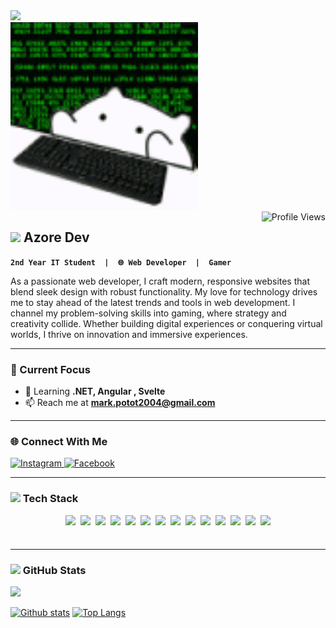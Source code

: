 <!-- BANNER SECTION -->
<div align="left">
  <img src="https://media4.giphy.com/media/v1.Y2lkPTc5MGI3NjExN280em9vcnRtdTBzbTU1YzcwMHQ0bzE2a3o4cTljbmd3cG84cnhvOSZlcD12MV9pbnRlcm5hbF9naWZfYnlfaWQmY3Q9Zw/kkwwub0ANo8wm2hXwE/giphy.gif" height="300">
  &nbsp;&nbsp;&nbsp;&nbsp;&nbsp;&nbsp;&nbsp;&nbsp;&nbsp;&nbsp;&nbsp;&nbsp;&nbsp;&nbsp;&nbsp;&nbsp;&nbsp;&nbsp;&nbsp;&nbsp;&nbsp;&nbsp;&nbsp;&nbsp;&nbsp;&nbsp;&nbsp;&nbsp;&nbsp;&nbsp;&nbsp;&nbsp;&nbsp;&nbsp;&nbsp;&nbsp;&nbsp;&nbsp;&nbsp;&nbsp;&nbsp;&nbsp;&nbsp;&nbsp;&nbsp;&nbsp;&nbsp;&nbsp;&nbsp;&nbsp;&nbsp;&nbsp;&nbsp;&nbsp;&nbsp;&nbsp;
  <img src="https://github.com/Mark20042/Mark20042/blob/main/hackir.gif?raw=true" height="300">
</div>

<img src="https://komarev.com/ghpvc/?username=Mark20042&label=Profile%20views&color=0e75b6&style=for-the-badge" alt="Profile Views" align="right" />


<!-- ABOUT ME SECTION WITH ANIMATION -->
## <img src="https://media.giphy.com/media/hvRJCLFzcasrR4ia7z/giphy.gif" width="25px"> Azore Dev
**`2nd Year IT Student  |  🌐 Web Developer  |  Gamer`**
<div align="left">
  <p>
As a passionate web developer, I craft modern, responsive websites that blend sleek design with robust functionality. My love for technology drives me to stay ahead of the latest trends and tools in web development. I channel my problem-solving skills into gaming, where strategy and creativity collide. Whether building digital experiences or conquering virtual worlds, I thrive on innovation and immersive experiences.
  </p>
  </div>

  
  ---

  
### 🎯 Current Focus

- 🌱 Learning **.NET, Angular , Svelte**  
- 📫 Reach me at **mark.potot2004@gmail.com**  




---
### 🌐 Connect With Me
<div align="left">
  <a href="https://www.instagram.com/azorezxc" target="_blank">
    <img src="https://img.shields.io/badge/Instagram-E4405F?logo=instagram&logoColor=white&style=for-the-badge" height="30" alt="Instagram">
  </a>
  <a href="https://www.facebook.com/makoyjoseph.minor" target="_blank">
    <img src="https://img.shields.io/badge/Facebook-1877F2?logo=facebook&logoColor=white&style=for-the-badge" height="30" alt="Facebook">
  </a>
</div>

---

### <img src="https://media2.giphy.com/media/QssGEmpkyEOhBCb7e1/giphy.gif?cid=ecf05e47a0n3gi1bfqntqmob8g9aid1oyj2wr3ds3mg700bl&rid=giphy.gif" width="25px">  Tech Stack
<div align="center" style="display: flex; flex-wrap: wrap; gap: 8px; justify-content: center;">


<img src="https://img.shields.io/badge/HTML5-E34F26?style=flat-square&logo=html5&logoColor=white" height="40">
<img src="https://img.shields.io/badge/CSS3-1572B6?style=flat-square&logo=css3&logoColor=white" height="40">
<img src="https://img.shields.io/badge/Tailwind_CSS-38B2AC?style=flat-square&logo=tailwind-css&logoColor=white" height="40">
<img src="https://img.shields.io/badge/C%23-239120?style=flat-square&logo=c-sharp&logoColor=white" height="40">
<img src="https://img.shields.io/badge/Java-ED8B00?style=flat-square&logo=openjdk&logoColor=white" height="40">
<img src="https://img.shields.io/badge/JavaScript-F7DF1E?style=flat-square&logo=javascript&logoColor=black" height="40">
<img src="https://img.shields.io/badge/Angular-DD0031?style=flat-square&logo=angular&logoColor=white" height="40">
<img src="https://img.shields.io/badge/Svelte-FF3E00?style=flat-square&logo=svelte&logoColor=white" height="40">
<img src="https://img.shields.io/badge/React-61DAFB?style=flat-square&logo=react&logoColor=black" height="40">
<img src="https://img.shields.io/badge/.NET-512BD4?style=flat-square&logo=dotnet&logoColor=white" height="40">
<img src="https://img.shields.io/badge/MySQL-4479A1?style=flat-square&logo=mysql&logoColor=white" height="40">
<img src="https://img.shields.io/badge/Microsoft_SQL_Server-CC2927?style=flat-square&logo=microsoft-sql-server&logoColor=white" height="40">
<img src="https://img.shields.io/badge/Git-F05032?style=flat-square&logo=git&logoColor=white" height="40">
<img src="https://img.shields.io/badge/Figma-F24E1E?style=flat-square&logo=figma&logoColor=white" height="40">

</div>
 
---


<!-- GITHUB STATS WITH ANIMATIONS -->
### <img src="https://media.giphy.com/media/iY8CRBdQXODJSCERIr/giphy.gif" width="25px"> GitHub Stats
![](https://github-profile-trophy.vercel.app/?username=Mark20042&theme=radical&no-frame=true&no-bg=false&margin-w=4)

  <a href="#">![Github stats](https://github-readme-stats.vercel.app/api?username=Mark20042&theme=blueberry&count_private=true&hide_border=true&line_height=20)</a>
  <a href="#">![Top Langs](https://github-readme-stats.vercel.app/api/top-langs/?username=Mark20042&layout=compact&theme=blueberry&count_private=true&hide_border=true)</a>

